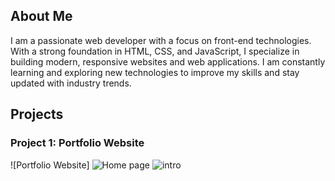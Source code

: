 ## About Me

I am a passionate web developer with a focus on front-end technologies. With a strong foundation in HTML, CSS, and JavaScript, I specialize in building modern, responsive websites and web applications. I am constantly learning and exploring new technologies to improve my skills and stay updated with industry trends.

## Projects

### Project 1: Portfolio Website
![Portfolio Website]
![Home page](https://github.com/YashvardhanPabari/Personal-Portfolio/assets/90385778/9bf2231f-3501-413b-9a3c-c47a1849c6c0)
![intro](https://github.com/YashvardhanPabari/Personal-Portfolio/assets/90385778/dedb6728-771d-485c-8372-945e5bd99a6e)

